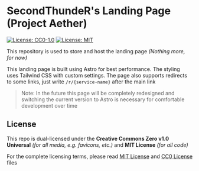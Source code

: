 # SecondThundeR's Landing Page (Project Aether)

[![License: CC0-1.0](https://img.shields.io/badge/License-CC0%201.0-lightgrey.svg)](https://github.com/SecondThundeR/secondthunder.github.io/blob/master/LICENSE_CC0)
[![License: MIT](https://img.shields.io/badge/License-MIT-yellow.svg)](https://github.com/SecondThundeR/secondthunder.github.io/blob/master/LICENSE_MIT)

This repository is used to store and host the landing page *(Nothing more, for now)*

This landing page is built using Astro for best performance. The styling uses Tailwind CSS with custom settings. The page also supports redirects to some links, just write `/r/{service-name}` after the main link

> Note: In the future this page will be completely redesigned and switching the current version to Astro is necessary for comfortable development over time

## License

This repo is dual-licensed under the **Creative Commons Zero v1.0 Universal** *(for all media, e.g. favicons, etc.)* and **MIT License** *(for all code)*

For the complete licensing terms, please read [MIT License](https://github.com/SecondThundeR/secondthunder.github.io/blob/master/LICENSE_MIT) and [CC0 License](https://github.com/SecondThundeR/secondthunder.github.io/blob/master/LICENSE_CC0) files
